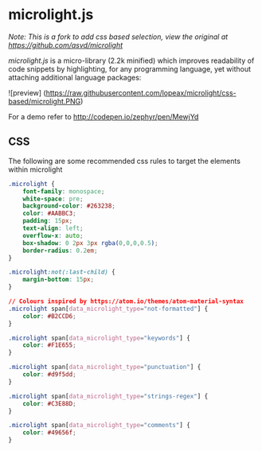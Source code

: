 microlight.js
=============

*Note: This is a fork to add css based selection, view the original at https://github.com/asvd/microlight*

*microlight.js* is a micro-library (2.2k minified) which improves
 readability of code snippets by highlighting, for any programming
 language, yet without attaching additional language packages:

![preview]
(https://raw.githubusercontent.com/lopeax/microlight/css-based/microlight.PNG)

For a demo refer to http://codepen.io/zephyr/pen/MewjYd

## CSS

The following are some recommended css rules to target the elements within microlight

```css
.microlight {
    font-family: monospace;
    white-space: pre;
    background-color: #263238;
    color: #AABBC3;
    padding: 15px;
    text-align: left;
    overflow-x: auto;
    box-shadow: 0 2px 3px rgba(0,0,0,0.5);
    border-radius: 0.2em;
}

.microlight:not(:last-child) {
    margin-bottom: 15px;
}

// Colours inspired by https://atom.io/themes/atom-material-syntax
.microlight span[data_microlight_type="not-formatted"] {
    color: #B2CCD6;
}

.microlight span[data_microlight_type="keywords"] {
    color: #F1E655;
}

.microlight span[data_microlight_type="punctuation"] {
    color: #d9f5dd;
}

.microlight span[data_microlight_type="strings-regex"] {
    color: #C3E88D;
}

.microlight span[data_microlight_type="comments"] {
    color: #49656f;
}
```
